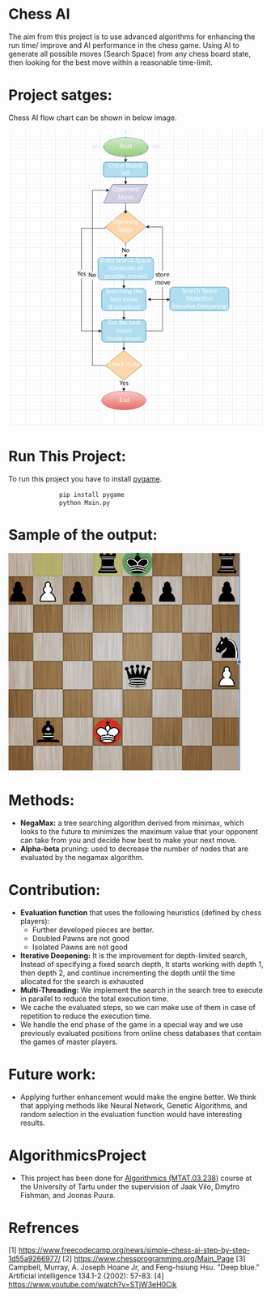 # Chess AI
The aim from this project is to use advanced algorithms for enhancing the run time/ improve and AI performance in the  chess game. Using AI to generate all possible moves (Search Space) from any chess board state, then looking for the best move within a reasonable time-limit.


# Project satges:
Chess AI flow chart can be shown in below image. 
                                  
![Screenshot](./Images_GUI/img445.png)

# Run This Project:
To run this project you have to install [pygame](https://www.pygame.org/news).
             
                  pip install pygame
                  python Main.py 
              
              
# Sample of the output:
![](./Images_GUI/img222.png)

# Methods:
* **NegaMax:** a tree searching algorithm derived
from minimax, which looks to the future to
minimizes the maximum value that your opponent
can take from you and decide how best to make
your next move.
* **Alpha-beta** pruning: used to decrease the
number of nodes that are evaluated by the
negamax algorithm.


# Contribution:
* **Evaluation function** that uses the following
heuristics (defined by chess players):
  * Further developed pieces are better.
  * Doubled Pawns are not good
  * Isolated Pawns are not good
* **Iterative Deepening:** It is the improvement for
depth-limited search, Instead of specifying a fixed
search depth, It starts working with depth 1, then
depth 2, and continue incrementing the depth until
the time allocated for the search is exhausted
* **Multi-Threading:** We implement the search in the
search tree to execute in parallel to reduce the total
execution time.
* We cache the evaluated steps, so we can make
use of them in case of repetition to reduce the
execution time.
* We handle the end phase of the game in a
special way and we use previously evaluated
positions from online chess databases that contain
the games of master players.

# Future work:
* Applying further enhancement would make the
engine better. We think that applying methods like
Neural Network, Genetic Algorithms, and random
selection in the evaluation function would have
interesting results.

# AlgorithmicsProject
* This project has been done for [Algorithmics (MTAT.03.238)](https://courses.cs.ut.ee/2019/algorithmics/fall) course at the University of Tartu under the supervision of Jaak Vilo, Dmytro Fishman, and Joonas Puura.

# Refrences
[1] https://www.freecodecamp.org/news/simple-chess-ai-step-by-step-1d55a9266977/
[2] https://www.chessprogramming.org/Main_Page
[3] Campbell, Murray, A. Joseph Hoane Jr, and Feng-hsiung Hsu. "Deep blue." Artificial intelligence 134.1-2 (2002): 57-83.
[4] https://www.youtube.com/watch?v=STjW3eH0Cik

